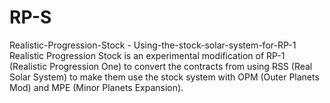 # RP-S
Realistic-Progression-Stock - Using-the-stock-solar-system-for-RP-1
Realistic Progression Stock is an experimental modification of RP-1 (Realistic Progression One) to convert the contracts from using RSS (Real Solar System) to make them use the stock system with OPM (Outer Planets Mod) and MPE (Minor Planets Expansion).
